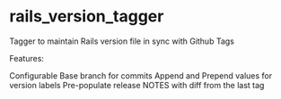 # rails_version_tagger
Tagger to maintain Rails version file in sync with Github Tags

Features: 

Configurable Base branch for commits
Append and Prepend values for version labels
Pre-populate release NOTES with diff from the last tag
